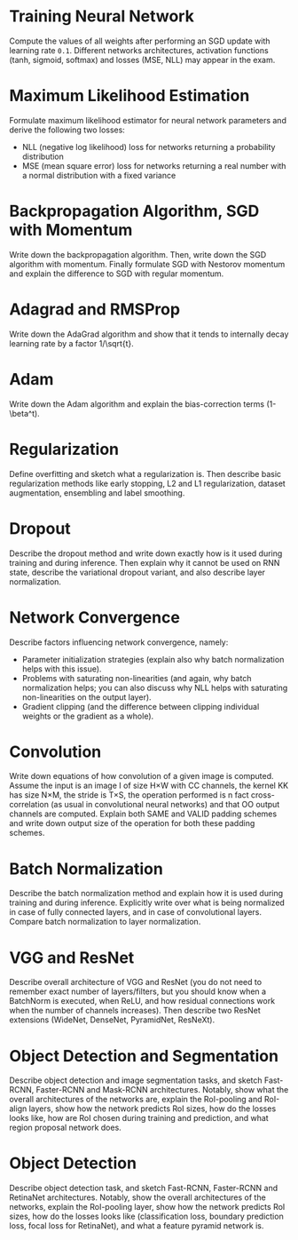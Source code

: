 # Training Neural Network
Compute the values of all weights after performing an SGD update with learning rate `0.1`.
Different networks architectures, activation functions (tanh, sigmoid, softmax) and losses (MSE, NLL) may appear in the exam.

# Maximum Likelihood Estimation
Formulate maximum likelihood estimator for neural network parameters and derive the following two losses:
- NLL (negative log likelihood) loss for networks returning a probability distribution
- MSE (mean square error) loss for networks returning a real number with a normal distribution with a fixed variance

# Backpropagation Algorithm, SGD with Momentum
Write down the backpropagation algorithm. Then, write down the SGD algorithm with momentum. Finally formulate SGD with Nestorov momentum and explain the difference to SGD with regular momentum.

# Adagrad and RMSProp
Write down the AdaGrad algorithm and show that it tends to internally decay learning rate by a factor 1/\sqrt{t}.

# Adam
Write down the Adam algorithm and explain the bias-correction terms (1-\beta^t).

# Regularization
Define overfitting and sketch what a regularization is. Then describe basic regularization methods like early stopping, L2 and L1 regularization, dataset augmentation, ensembling and label smoothing.

# Dropout
Describe the dropout method and write down exactly how is it used during training and during inference. Then explain why it cannot be used on RNN state, describe the variational dropout variant, and also describe layer normalization.

# Network Convergence
Describe factors influencing network convergence, namely:
- Parameter initialization strategies (explain also why batch normalization helps with this issue).
- Problems with saturating non-linearities (and again, why batch normalization helps; you can also discuss why NLL helps with saturating non-linearities on the output layer).
- Gradient clipping (and the difference between clipping individual weights or the gradient as a whole).

# Convolution
Write down equations of how convolution of a given image is computed. Assume the input is an image I of size H×W with CC channels, the kernel KK has size N×M, the stride is T×S, the operation performed is n fact cross-correlation (as usual in convolutional neural networks) and that OO output channels are computed. Explain both SAME and VALID padding schemes and write down output size of the operation for both these padding schemes.

# Batch Normalization
Describe the batch normalization method and explain how it is used during training and during inference. Explicitly write over what is being normalized in case of fully connected layers, and in case of convolutional layers. Compare batch normalization to layer normalization.

# VGG and ResNet
Describe overall architecture of VGG and ResNet (you do not need to remember exact number of layers/filters, but you should know when a BatchNorm is executed, when ReLU, and how residual connections work when the number of channels increases). Then describe two ResNet extensions (WideNet, DenseNet, PyramidNet, ResNeXt).

# Object Detection and Segmentation
Describe object detection and image segmentation tasks, and sketch Fast-RCNN, Faster-RCNN and Mask-RCNN architectures. Notably, show what the overall architectures of the networks are, explain the RoI-pooling and RoI-align layers, show how the network predicts RoI sizes, how do the losses looks like, how are RoI chosen during training and prediction, and what region proposal network does.

# Object Detection
Describe object detection task, and sketch Fast-RCNN, Faster-RCNN and RetinaNet architectures. Notably, show the overall architectures of the networks, explain the RoI-pooling layer, show how the network predicts RoI sizes, how do the losses looks like (classification loss, boundary prediction loss, focal loss for RetinaNet), and what a feature pyramid network is.